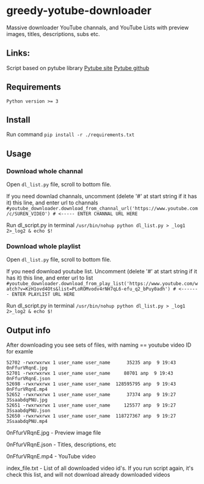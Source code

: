 # greedy-yotube-downloader
Massive downloader YouTube channals, and YouTube Lists with preview images, titles, descriptions, subs etc.

## Links:
Script based on pytube library
[Pytube site](https://pytube.io/en/latest/)
[Pytube github](https://github.com/pytube/pytube)

## Requirements
	Python version >= 3

## Install
Run command `pip install -r ./requirements.txt`

## Usage 

### Download whole channal
Open `dl_list.py` file, scroll to bottom file.

If you need downlad channals, uncomment (delete '#' at start string if it has it) this line, and enter url to channals
`#youtube_downloader.download_from_channal_url('https://www.youtube.com/c/SUREN_VIDEO') # <----- ENTER CHANNAL URL HERE`

Run dl_script.py in terminal
`/usr/bin/nohup python dl_list.py > _log1 2>_log2 & echo $!`

### Download whole playlist
Open `dl_list.py` file, scroll to bottom file.

If you need download youtube list. Uncomment (delete '#' at start string if it has it) this line, and enter url to list
`#youtube_downloader.download_from_play_list('https://www.youtube.com/watch?v=KzH1ovd4Ots&list=PLoROMvodv4rNH7qL6-efu_q2_bPuy0adh') # <------- ENTER PLAYLIST URL HERE`

Run dl_script.py in terminal
`/usr/bin/nohup python dl_list.py > _log1 2>_log2 & echo $!`

## Output info
After downloading you see sets of files, with naming == youtube video ID for examle 

```
52702 -rwxrwxrwx 1 user_name user_name      35235 апр  9 19:43  0nFfurVRqnE.jpg
52701 -rwxrwxrwx 1 user_name user_name     80701 апр  9 19:43  0nFfurVRqnE.json
52698 -rwxrwxrwx 1 user_name user_name  128595795 апр  9 19:43  0nFfurVRqnE.mp4
52652 -rwxrwxrwx 1 user_name user_name      37374 апр  9 19:27  3SsaabdqPNU.jpg
52651 -rwxrwxrwx 1 user_name user_name     125577 апр  9 19:27  3SsaabdqPNU.json
52650 -rwxrwxrwx 1 user_name user_name  118727367 апр  9 19:27  3SsaabdqPNU.mp4
```

0nFfurVRqnE.jpg - Preview image file

0nFfurVRqnE.json - Titles, descriptions, etc

0nFfurVRqnE.mp4 - YouTube video


index_file.txt - List of all downloaded video id's. If you run script again, it's check this list, and will not download already downloaded videos